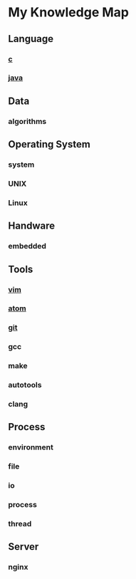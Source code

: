 # My Knowledge Map
## Language
### [c](https::/github.com/xiaomiao22/manknows/notes/c.md)
### [java](https::/github.com/xiaomiao22/manknows/notes/java.md)


## Data
### algorithms

## Operating System
### system
### UNIX
### Linux

## Handware
### embedded

## Tools
### [vim](https::/github.com/xiaomiao22/manknows/notes/vim.md)
### [atom](https::/github.com/xiaomiao22/manknows/notes/atom.md)
### [git](https::/github.com/xiaomiao22/manknows/notes/git.md)

### gcc
### make
### autotools
### clang

## Process
### environment
### file
### io
### process
### thread

## Server
### nginx
